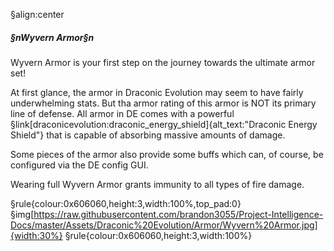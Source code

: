 §align:center
##### §nWyvern Armor§n

Wyvern Armor is your first step on the journey towards the ultimate armor set!

At first glance, the armor in Draconic Evolution may seem to have fairly underwhelming stats. But tha armor rating of this armor is NOT its primary line of defense. All armor in DE comes with a powerful §link[draconicevolution:draconic_energy_shield]{alt_text:"Draconic Energy Shield"} that is capable of absorbing massive amounts of damage.

Some pieces of the armor also provide some buffs which can, of course, be configured via the DE config GUI.

Wearing full Wyvern Armor grants immunity to all types of fire damage. 

§rule{colour:0x606060,height:3,width:100%,top_pad:0}
§img[https://raw.githubusercontent.com/brandon3055/Project-Intelligence-Docs/master/Assets/Draconic%20Evolution/Armor/Wyvern%20Armor.jpg]{width:30%} 
§rule{colour:0x606060,height:3,width:100%}
